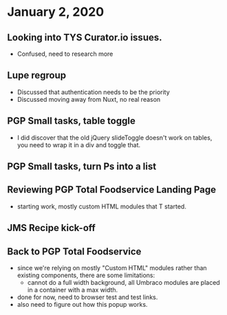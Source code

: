 # January 2, 2020

## Looking into TYS Curator.io issues. 
- Confused, need to research more

## Lupe regroup
- Discussed that authentication needs to be the priority
- Discussed moving away from Nuxt, no real reason

## PGP Small tasks, table toggle
- I did discover that the old jQuery slideToggle doesn't work on tables, you need to wrap it in a div and toggle that.

## PGP Small tasks, turn Ps into a list

## Reviewing PGP Total Foodservice Landing Page
- starting work, mostly custom HTML modules that T started.

## JMS Recipe kick-off

## Back to PGP Total Foodservice
- since we're relying on mostly "Custom HTML" modules rather than existing components, there are some limitations:
  - cannot do a full width background, all Umbraco modules are placed in a container with a max width.
- done for now, need to browser test and test links. 
- also need to figure out how this popup works.